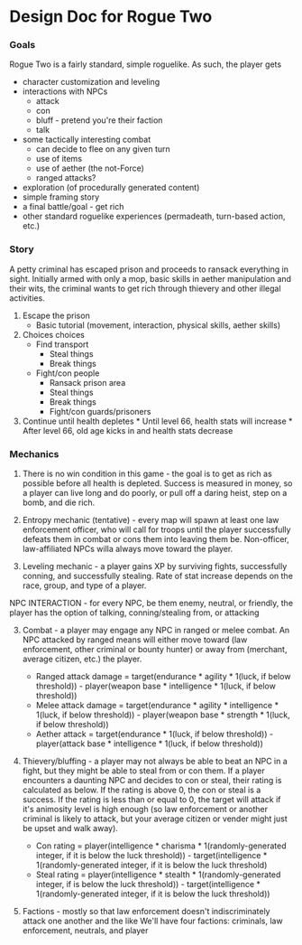 # Design Doc for Rogue Two

### Goals

Rogue Two is a fairly standard, simple roguelike. As such, the player gets
 * character customization and leveling
 * interactions with NPCs
   * attack
   * con
   * bluff - pretend you're their faction
   * talk
* some tactically interesting combat
   * can decide to flee on any given turn
   * use of items
   * use of aether (the not-Force)
   * ranged attacks?
* exploration (of procedurally generated content)
* simple framing story
* a final battle/goal - get rich
* other standard roguelike experiences (permadeath, turn-based action, etc.)
  
### Story

A petty criminal has escaped prison and proceeds to ransack everything in sight. Initially armed with only a mop, basic skills in aether manipulation and their wits, the criminal wants to get rich through thievery and other illegal activities.

1. Escape the prison
     * Basic tutorial (movement, interaction, physical skills, aether skills)
2. Choices choices
     * Find transport
        * Steal things
        * Break things
    * Fight/con people
        * Ransack prison area
        * Steal things
        * Break things
        * Fight/con guards/prisoners
3. Continue until health depletes
        * Until level 66, health stats will increase
        * After level 66, old age kicks in and health stats decrease


### Mechanics

1. There is no win condition in this game - the goal is to get as rich as possible before all health is depleted. Success is measured in money, so a player can live long and do poorly, or pull off a daring heist, step on a bomb, and die rich.

2. Entropy mechanic (tentative) - every map will spawn at least one law enforcement officer, who will call for troops until the player successfully defeats them in combat or cons them into leaving them be. Non-officer, law-affiliated NPCs willa always move toward the player.

3. Leveling mechanic - a player gains XP by surviving fights, successfully conning, and successfully stealing. Rate of stat increase depends on the race, group, and type of a player.

NPC INTERACTION - for every NPC, be them enemy, neutral, or friendly, the player has the option of talking, conning/stealing from, or attacking

3. Combat - a player may engage any NPC in ranged or melee combat. An NPC attacked by ranged means will either move toward (law enforcement, other criminal or bounty hunter) or away from (merchant, average citizen, etc.) the player.
   * Ranged attack damage = target(endurance * agility * 1(luck, if below threshold)) - player(weapon base * intelligence * 1(luck, if below threshold))
   * Melee attack damage = target(endurance * agility * intelligence * 1(luck, if below threshold)) - player(weapon base * strength * 1(luck, if below threshold)) 
   * Aether attack = target(endurance * 1(luck, if below threshold)) - player(attack base * intelligence * 1(luck, if below threshold))

4. Thievery/bluffing - a player may not always be able to beat an NPC in a fight, but they might be able to steal from or con them. If a player encounters a daunting NPC and decides to con or steal, their rating is calculated as below. If the rating is above 0, the con or steal is a success. If the rating is less than or equal to 0, the target will attack if it's animosity level is high enough (so law enforcement or another criminal is likely to attack, but your average citizen or vender might just be upset and walk away).
   * Con rating = player(intelligence * charisma * 1(randomly-generated integer, if it is below the luck threshold)) -  target(intelligence * 1(randomly-generated integer, if it is below the luck threshold)
   * Steal rating = player(intelligence * stealth * 1(randomly-generated integer, if is below the luck threshold)) - target(intelligence * 1(randomly-generated integer, if it is below the luck threshold))
   
5. Factions - mostly so that law enforcement doesn't indiscriminately attack one another and the like
      We'll have four factions: criminals, law enforcement, neutrals, and player
